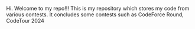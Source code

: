Hi. Welcome to my repo!!!
This is my repository which stores my code from various contests.
It concludes some contests such as CodeForce Round, CodeTour 2024
